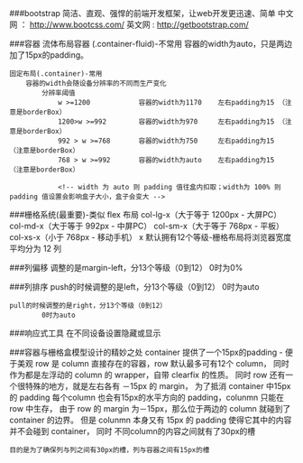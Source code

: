 ###bootstrap
	简洁、直观、强悍的前端开发框架，让web开发更迅速、简单
	中文网 ： http://www.bootcss.com/
	英文网  :  http://getbootstrap.com/
	
###容器
	流体布局容器 (.container-fluid)-不常用
		容器的width为auto，只是两边加了15px的padding。
	
	固定布局(.container)-常用
		容器的width会随设备分辨率的不同而生产变化
			分辨率阈值
				w >=1200	 		容器的width为1170    左右padding为15 （注意是borderBox）
				1200>w >=992		容器的width为970     左右padding为15 （注意是borderBox）
				992 > w >=768		容器的width为750     左右padding为15  （注意是borderBox）
				768 > w >=992		容器的width为auto    左右padding为15  （注意是borderBox）
				
				<!-- width 为 auto 则 padding 值往盒内扣取；width为 100% 则 padding 值设置会影响盒子大小，盒子会变大 -->
###栅格系统(最重要)-类似 flex 布局
	 col-lg-x（大于等于 1200px - 大屏PC）    
	 col-md-x（大于等于 992px - 中屏PC）
	 col-sm-x（大于等于 768px - 平板）
	 col-xs-x（小于 768px - 移动手机）
	 x 默认拥有12个等级-栅格布局将浏览器宽度平均分为 12 列
	 
###列偏移
	调整的是margin-left，分13个等级（0到12）
			0时为0%
	
###列排序
	push的时候调整的是left，分13个等级（0到12）
			0时为auto
			
	pull的时候调整的是right，分13个等级（0到12）
			0时为auto

###响应式工具
在不同设备设置隐藏或显示

###容器与栅格盒模型设计的精妙之处
		container 提供了一个15px的padding - 便于美观
		row 是 column 直接存在的容器，row 默认最多可有12个 column，
	同时作为都是左浮动的 column 的 wrapper，自带 clearfix 的性质。
	同时 row 还有一个很特殊的地方，就是左右各有 －15px 的 margin，
	为了抵消 container 中15px的 padding
		每个column 也会有15px的水平方向的 padding，colunmn 只能在 row 中生存，
	由于 row 的 margin 为－15px，那么位于两边的 column 就碰到了 container 的边界。
	但是 colunmn 本身又有 15px 的 padding 使得它其中的内容并不会碰到 container，
	同时 不同column的内容之间就有了30px的槽
	
	目的是为了确保列与列之间有30px的槽，列与容器之间有15px的槽